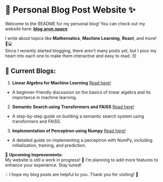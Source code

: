 # 🌌 Personal Blog Post Website ✨  

Welcome to the README for my personal blog! You can check out my website here: [**blog.arun.space**](https://blog.arun.space)  

I write about topics like **Mathematics**, **Machine Learning**, **React**, and more! 🧠💻  
Since I recently started blogging, there aren’t many posts yet, but I pour my heart into each one to make them interactive and easy to read. 😊  


## 📝 Current Blogs:  

1. **Linear Algebra for Machine Learning**
   [Read here!](https://blog.arun.space/posts/linear-algebra-for-ml)  
- A beginner-friendly discussion on the basics of linear algebra and its importance in machine learning.  

2. **Semantic Search using Transformers and FAISS**
   [Read here!](https://blog.arun.space/posts/semantic-search-using-transformer-FAISS)  
- A step-by-step guide on building a semantic search system using transformers and FAISS.

3. **Implementation of Perceptron using Numpy**
   [Read here!](https://blog.arun.space/posts/implementation-perceptron-using-numpy)
- A detailed guide on implementing a perceptron with NumPy, including initialization, training, and prediction.



🔧 **Upcoming Improvements:**  
My website is still a work in progress! 🚀 I’m planning to add more features to enhance your experience. Stay tuned!  


💡 I hope my blog posts are helpful to you. Thank you for visiting! 🌟  

